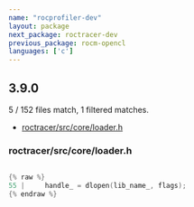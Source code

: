 ```yaml
---
name: "rocprofiler-dev"
layout: package
next_package: roctracer-dev
previous_package: rocm-opencl
languages: ['c']
---
```

## 3.9.0
5 / 152 files match, 1 filtered matches.

 - [roctracer/src/core/loader.h](#roctracersrccoreloaderh)

### roctracer/src/core/loader.h

```c

{% raw %}
55 |     handle_ = dlopen(lib_name_, flags);
{% endraw %}

```